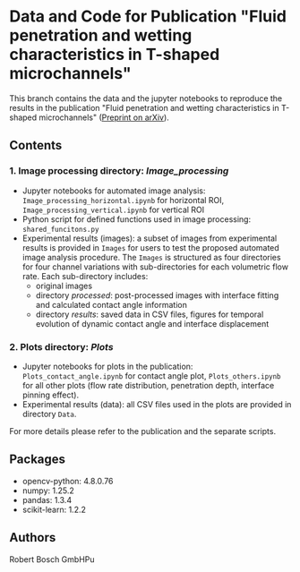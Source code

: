 # Data and Code for Publication "Fluid penetration and wetting characteristics in T-shaped microchannels"

This branch contains the data and the jupyter notebooks to reproduce the results in the publication "Fluid penetration and wetting characteristics in T-shaped microchannels" ([Preprint on arXiv](https://arxiv.org/abs/2408.14083)).

## Contents

### 1. Image processing directory: ***Image_processing***
- Jupyter notebooks for automated image analysis: `Image_processing_horizontal.ipynb` for horizontal ROI, `Image_processing_vertical.ipynb` for vertical ROI
- Python script for defined functions used in image processing: `shared_funcitons.py`
- Experimental results (images): a subset of images from experimental results is provided in `Images` for users to test the proposed automated image analysis procedure. The `Images` is structured as four directories for four channel variations with sub-directories for each volumetric flow rate. Each sub-directory includes:
    - original images
    - directory *processed*: post-processed images with interface fitting and calculated contact angle information
    - directory  *results*: saved data in CSV files, figures for temporal evolution of dynamic contact angle and interface displacement

### 2. Plots directory: ***Plots***
- Jupyter notebooks for plots in the publication: `Plots_contact_angle.ipynb` for contact angle plot, `Plots_others.ipynb` for all other plots (flow rate distribution, penetration depth, interface pinning effect).
- Experimental results (data): all CSV files used in the plots are provided in directory `Data`.

For more details please refer to the publication and the separate scripts.

## Packages

- opencv-python: 4.8.0.76
- numpy: 1.25.2
- pandas: 1.3.4
- scikit-learn: 1.2.2    

## Authors
Robert Bosch GmbHPu
